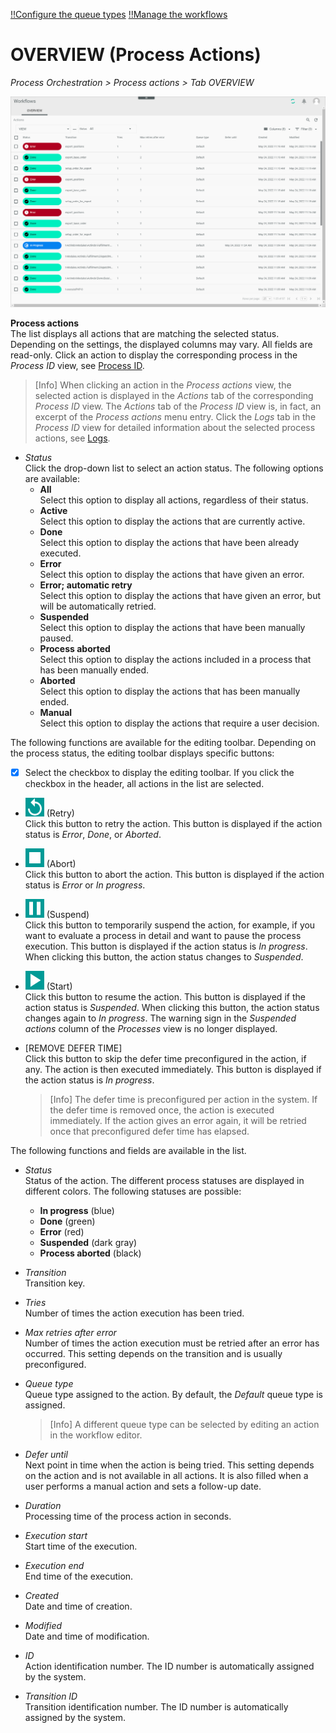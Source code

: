 [!!Configure the queue types](../Integration/01_ConfigureQueueTypes.md)
[!!Manage the workflows](../Operation/01_ManageWorkflows.md)

# OVERVIEW (Process Actions)

*Process Orchestration > Process actions > Tab OVERVIEW*

![Actions](../../Assets/Screenshots/ActindoWorkFlow/ProcessActions/ProcessActions.png "[Actions]")

**Process actions**   
The list displays all actions that are matching the selected status. Depending on the settings, the displayed columns may vary. All fields are read-only. Click an action to display the corresponding process in the *Process ID* view, see [Process ID](./03a_Processes.md#process-id).

> [Info] When clicking an action in the *Process actions* view, the selected action is displayed in the *Actions* tab of the corresponding *Process ID* view. The *Actions* tab of the *Process ID* view is, in fact, an excerpt of the *Process actions* menu entry. Click the *Logs* tab in the *Process ID* view for detailed information about the selected process actions, see [Logs](./06a_Logs.md).

- *Status*  
    Click the drop-down list to select an action status. The following options are available:  
    - **All**  
        Select this option to display all actions, regardless of their status.   
    - **Active**   
         Select this option to display the actions that are currently active.
    - **Done**  
        Select this option to display the actions that have been already executed.  
    - **Error**  
        Select this option to display the actions that have given an error.
    - **Error; automatic retry**   
        Select this option to display the actions that have given an error, but will be automatically retried.
    - **Suspended**  
        Select this option to display the actions that have been manually paused. 
    - **Process aborted**  
        Select this option to display the actions included in a process that has been manually ended.
    - **Aborted**   
        Select this option to display the actions that has been manually ended.
    - **Manual**    
        Select this option to display the actions that require a user decision.

The following functions are available for the editing toolbar. Depending on the process status, the editing toolbar displays specific buttons:

- [x]    
    Select the checkbox to display the editing toolbar. If you click the checkbox in the header, all actions in the list are selected.

- ![Retry](../../Assets/Icons/Retry01.png "[Retry]") (Retry)  
    Click this button to retry the action. This button is displayed if the action status is *Error*, *Done*, or *Aborted*.

- ![Abort](../../Assets/Icons/Stop.png "[Retry]") (Abort)    
    Click this button to abort the action. This button is displayed if the action status is *Error* or *In progress*.

- ![Suspend](../../Assets/Icons/Pause.png "[Suspend]") (Suspend)  
    Click this button to temporarily suspend the action, for example, if you want to evaluate a process in detail and want to pause the process execution. This button is displayed if the action status is *In progress*<!---Status "In progress" gibt es nicht mehr. Status Active?-->. When clicking this button, the action status changes to *Suspended*.

- ![Start](../../Assets/Icons/Play.png "[Start]") (Start)  
    Click this button to resume the action. This button is displayed if the action status is *Suspended*. When clicking this button, the action status changes again to *In progress*. The warning sign in the *Suspended actions* column of the *Processes* view is no longer displayed.

- [REMOVE DEFER TIME]  
    Click this button to skip the defer time preconfigured in the action, if any. The action is then executed immediately. This button is displayed if the action status is *In progress*<!---Status "In progress" gibt es nicht mehr. Status Active?-->.

    > [Info] The defer time is preconfigured per action in the system. If the defer time is removed once, the action is executed immediately. If the action gives an error again, it will be retried once that preconfigured defer time has elapsed.


The following functions and fields are available in the list.

- *Status*  
    Status of the action. The different process statuses are displayed in different colors. The following statuses are possible:   
    - **In progress** (blue)   
    - **Done** (green)   
    - **Error** (red)     
    - **Suspended** (dark gray)  
    - **Process aborted** (black)   

- *Transition*  
    Transition key.

- *Tries*  
    Number of times the action execution has been tried.

- *Max retries after error*  
    Number of times the action execution must be retried after an error has occurred. This setting depends on the transition and is usually preconfigured. 

- *Queue type*  
    Queue type assigned to the action. By default, the *Default* queue type is assigned.

    > [Info] A different queue type can be selected by editing an action in the workflow editor.

- *Defer until*  
    Next point in time when the action is being tried. This setting depends on the action and is not available in all actions. It is also filled when a user performs a manual action and sets a follow-up date.

-  *Duration*   
    Processing time of the process action in seconds.

- *Execution start*   
    Start time of the execution.

- *Execution end*   
    End time of the execution.
<!-- zurzeit noch nicht aktiv
- *Profile*   
    Click the *Profile* link that was created for the action.   
    The run report is displayed in a new browser window. For detailed information, see [Profile](06d_Profile.md).-->

- *Created*  
    Date and time of creation.

- *Modified*  
    Date and time of modification.

- *ID*  
    Action identification number. The ID number is automatically assigned by the system.

- *Transition ID*  
    Transition identification number. The ID number is automatically assigned by the system.
